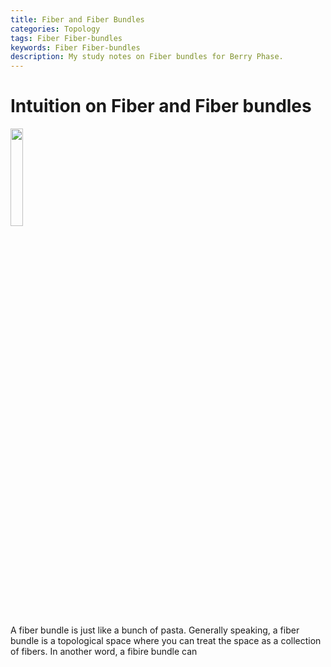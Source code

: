 ```yaml
---
title: Fiber and Fiber Bundles
categories: Topology
tags: Fiber Fiber-bundles 
keywords: Fiber Fiber-bundles 
description: My study notes on Fiber bundles for Berry Phase. 
---
```


# Intuition on Fiber and Fiber bundles

<img src='https://raw.githubusercontent.com/yk-liu/yk-liu.github.io/master/_posts/2018-12-10-Fiber-and-Fiber-Bundles/assets/pasta.png' width="20%">

A fiber bundle is just like a bunch of pasta. Generally speaking, a fiber bundle is a topological space where you can treat the space as a collection of fibers. In another word, a fibire bundle can 

